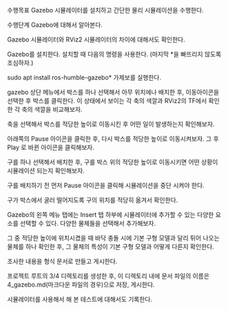 수행목표
Gazebo 시뮬레이터를 설치하고 간단한 물리 시뮬레이션을 수행한다.

수행단계
Gazebo에 대해서 알아본다.

Gazebo 시뮬레이터와 RViz2 시뮬레이터의 차이에 대해서도 확인한다.

Gazebo를 설치한다. 설치할 때 다음의 명령을 사용한다. (마지막 *을 빠뜨리지 않도록 조심하자.)



sudo apt install ros-humble-gazebo*
가제보를 실행한다.



gazebo
상단 메뉴에서 박스를 하나 선택해서 아무 위치에나 배치한 후, 이동아이콘을 선택한 후 박스를 클릭한다. 이 상태에서 보이는 각 축의 색깔과 RViz2의 TF에서 확인한 각 축의 색깔을 비교해보자.

축을 선택해서 박스를 적당한 높이로 이동시킨 후 어떤 일이 발생하는지 확인해보자.

아래쪽의 Pause 아이콘을 클릭한 후, 다시 박스를 적당한 높이로 이동시켜보자. 그 후 Play 로 바뀐 아이콘을 클릭해보자.

구를 하나 선택해서 배치한 후, 구를 박스 위의 적당한 높이로 이동시키면 어떤 상황이 시뮬레이션 되는지 확인해보자.

구를 배치하기 전 먼저 Pause 아이콘을 클릭해 시뮬레이션을 중단 시켜야 한다.

구가 박스에서 굴러 떨어지도록 구의 위치를 적당히 옮겨서 확인한다.

Gazebo의 왼쪽 메뉴 탭에는 Insert 탭 하부에 시뮬레이터에 추가할 수 있는 다양한 요소를 선택할 수 있다. 다양한 물체들을 선택해서 추가해보자.

그 중 적당한 높이에 위치시켰을 때 바닥 충돌 시에 기본 구형 모델과 달리 튀어 나오는 물체를 하나 확인한 후, 그 물체의 특성이 기본 구형 모델과 어떻게 다른지 확인한다.

조사한 내용을 형식 문서로 만들고 게시한다.

프로젝트 루트의 3/4 디렉토리를 생성한 후, 이 디렉토리 내에 문서 파일의 이름은 4_gazebo.md(마크다운 파일의 경우)으로 저장, 게시한다.

시뮬레이터를 사용해서 해 본 테스트에 대해서도 기록한다.